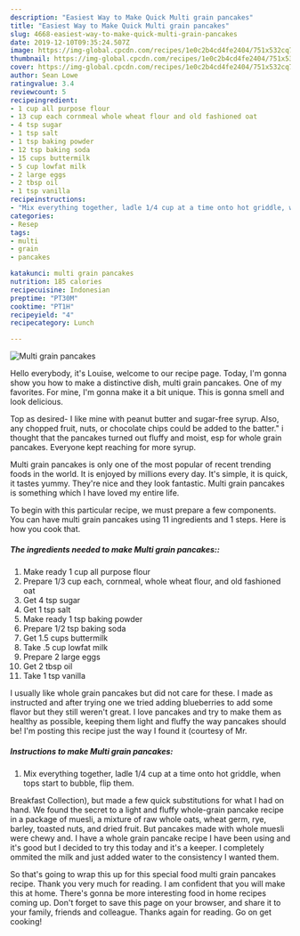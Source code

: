 ```yaml
---
description: "Easiest Way to Make Quick Multi grain pancakes"
title: "Easiest Way to Make Quick Multi grain pancakes"
slug: 4668-easiest-way-to-make-quick-multi-grain-pancakes
date: 2019-12-10T09:35:24.507Z
image: https://img-global.cpcdn.com/recipes/1e0c2b4cd4fe2404/751x532cq70/multi-grain-pancakes-recipe-main-photo.jpg
thumbnail: https://img-global.cpcdn.com/recipes/1e0c2b4cd4fe2404/751x532cq70/multi-grain-pancakes-recipe-main-photo.jpg
cover: https://img-global.cpcdn.com/recipes/1e0c2b4cd4fe2404/751x532cq70/multi-grain-pancakes-recipe-main-photo.jpg
author: Sean Lowe
ratingvalue: 3.4
reviewcount: 5
recipeingredient:
- 1 cup all purpose flour
- 13 cup each cornmeal whole wheat flour and old fashioned oat
- 4 tsp sugar
- 1 tsp salt
- 1 tsp baking powder
- 12 tsp baking soda
- 15 cups buttermilk
- 5 cup lowfat milk
- 2 large eggs
- 2 tbsp oil
- 1 tsp vanilla
recipeinstructions:
- "Mix everything together, ladle 1/4 cup at a time onto hot griddle, when tops start to bubble, flip them."
categories:
- Resep
tags:
- multi
- grain
- pancakes

katakunci: multi grain pancakes
nutrition: 185 calories
recipecuisine: Indonesian
preptime: "PT30M"
cooktime: "PT1H"
recipeyield: "4"
recipecategory: Lunch

---
```



![Multi grain pancakes](https://img-global.cpcdn.com/recipes/1e0c2b4cd4fe2404/751x532cq70/multi-grain-pancakes-recipe-main-photo.jpg)

Hello everybody, it's Louise, welcome to our recipe page. Today, I'm gonna show you how to make a distinctive dish, multi grain pancakes. One of my favorites. For mine, I'm gonna make it a bit unique. This is gonna smell and look delicious.

Top as desired- I like mine with peanut butter and sugar-free syrup. Also, any chopped fruit, nuts, or chocolate chips could be added to the batter.&#34; i thought that the pancakes turned out fluffy and moist, esp for whole grain pancakes. Everyone kept reaching for more syrup.

Multi grain pancakes is only one of the most popular of recent trending foods in the world. It is enjoyed by millions every day. It's simple, it is quick, it tastes yummy. They're nice and they look fantastic. Multi grain pancakes is something which I have loved my entire life.


To begin with this particular recipe, we must prepare a few components. You can have multi grain pancakes using 11 ingredients and 1 steps. Here is how you cook that.

##### The ingredients needed to make Multi grain pancakes::

1. Make ready 1 cup all purpose flour
1. Prepare 1/3 cup each, cornmeal, whole wheat flour, and old fashioned oat
1. Get 4 tsp sugar
1. Get 1 tsp salt
1. Make ready 1 tsp baking powder
1. Prepare 1/2 tsp baking soda
1. Get 1.5 cups buttermilk
1. Take .5 cup lowfat milk
1. Prepare 2 large eggs
1. Get 2 tbsp oil
1. Take 1 tsp vanilla


I usually like whole grain pancakes but did not care for these. I made as instructed and after trying one we tried adding blueberries to add some flavor but they still weren&#39;t great. I love pancakes and try to make them as healthy as possible, keeping them light and fluffy the way pancakes should be! I&#39;m posting this recipe just the way I found it (courtesy of Mr. 

##### Instructions to make Multi grain pancakes:

1. Mix everything together, ladle 1/4 cup at a time onto hot griddle, when tops start to bubble, flip them.


Breakfast Collection), but made a few quick substitutions for what I had on hand. We found the secret to a light and fluffy whole-grain pancake recipe in a package of muesli, a mixture of raw whole oats, wheat germ, rye, barley, toasted nuts, and dried fruit. But pancakes made with whole muesli were chewy and. I have a whole grain pancake recipe I have been using and it&#39;s good but I decided to try this today and it&#39;s a keeper. I completely ommited the milk and just added water to the consistency I wanted them. 

So that's going to wrap this up for this special food multi grain pancakes recipe. Thank you very much for reading. I am confident that you will make this at home. There's gonna be more interesting food in home recipes coming up. Don't forget to save this page on your browser, and share it to your family, friends and colleague. Thanks again for reading. Go on get cooking!
